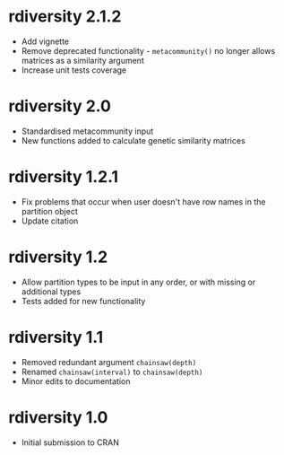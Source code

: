 # rdiversity 2.1.2

* Add vignette
* Remove deprecated functionality - `metacommunity()` no longer allows matrices as a similarity argument
* Increase unit tests coverage

# rdiversity 2.0

* Standardised metacommunity input
* New functions added to calculate genetic similarity matrices

# rdiversity 1.2.1

* Fix problems that occur when user doesn't have row names in the partition object
* Update citation

# rdiversity 1.2

* Allow partition types to be input in any order, or with missing or additional types
* Tests added for new functionality

# rdiversity 1.1

* Removed redundant argument `chainsaw(depth)`
* Renamed `chainsaw(interval)` to `chainsaw(depth)`
* Minor edits to documentation

# rdiversity 1.0

* Initial submission to CRAN
